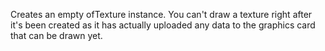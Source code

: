 Creates an empty ofTexture instance. You can't draw a texture right after it's been created as it has actually uploaded any data to the graphics card that can be drawn yet.
